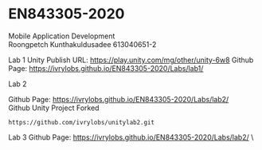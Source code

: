 # EN843305-2020

Mobile Application Development \
Roongpetch Kunthakuldusadee 613040651-2

Lab 1
Unity Publish URL: https://play.unity.com/mg/other/unity-6w8 
Github Page: https://ivrylobs.github.io/EN843305-2020/Labs/lab1/

Lab 2

Github Page: https://ivrylobs.github.io/EN843305-2020/Labs/lab2/ \
Github Unity Project Forked

  ```
  https://github.com/ivrylobs/unitylab2.git
  ```
  
Lab 3
Github Page: https://ivrylobs.github.io/EN843305-2020/Labs/lab2/ \
